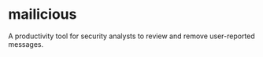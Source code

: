 # mailicious

A productivity tool for security analysts to review and remove user-reported messages.
